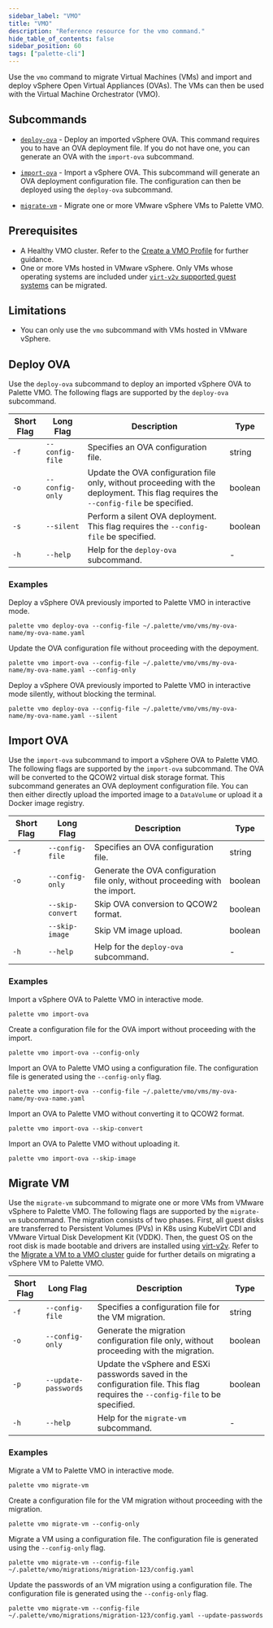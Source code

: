 ```yaml
---
sidebar_label: "VMO"
title: "VMO"
description: "Reference resource for the vmo command."
hide_table_of_contents: false
sidebar_position: 60
tags: ["palette-cli"]
---
```


Use the `vmo` command to migrate Virtual Machines (VMs) and import and deploy vSphere Open Virtual Appliances (OVAs).
The VMs can then be used with the Virtual Machine Orchestrator (VMO).

## Subcommands

- [`deploy-ova`](#deploy-ova) - Deploy an imported vSphere OVA. This command requires you to have an OVA deployment
  file. If you do not have one, you can generate an OVA with the `import-ova` subcommand.

- [`import-ova`](#import-ova) - Import a vSphere OVA. This subcommand will generate an OVA deployment configuration
  file. The configuration can then be deployed using the `deploy-ova` subcommand.

- [`migrate-vm`](#migrate-vm) - Migrate one or more VMware vSphere VMs to Palette VMO.

## Prerequisites

- A Healthy VMO cluster. Refer to the [Create a VMO Profile](../../../vm-management/create-vmo-profile.md) for further
  guidance.
- One or more VMs hosted in VMware vSphere. Only VMs whose operating systems are included under
  [`virt-v2v` supported guest systems](https://libguestfs.org/virt-v2v-support.1.html) can be migrated.

## Limitations

- You can only use the `vmo` subcommand with VMs hosted in VMware vSphere.

## Deploy OVA

Use the `deploy-ova` subcommand to deploy an imported vSphere OVA to Palette VMO. The following flags are supported by
the `deploy-ova` subcommand.

| **Short Flag** | **Long Flag**   | **Description**                                                                                                                      | **Type** |
| -------------- | --------------- | ------------------------------------------------------------------------------------------------------------------------------------ | -------- |
| `-f`           | `--config-file` | Specifies an OVA configuration file.                                                                                                 | string   |
| `-o`           | `--config-only` | Update the OVA configuration file only, without proceeding with the deployment. This flag requires the `--config-file` be specified. | boolean  |
| `-s`           | `--silent`      | Perform a silent OVA deployment. This flag requires the `--config-file` be specified.                                                | boolean  |
| `-h`           | `--help`        | Help for the `deploy-ova` subcommand.                                                                                                | -        |

### Examples

Deploy a vSphere OVA previously imported to Palette VMO in interactive mode.

```shell
palette vmo deploy-ova --config-file ~/.palette/vmo/vms/my-ova-name/my-ova-name.yaml
```

Update the OVA configuration file without proceeding with the depoyment.

```shell
palette vmo import-ova --config-file ~/.palette/vmo/vms/my-ova-name/my-ova-name.yaml --config-only
```

Deploy a vSphere OVA previously imported to Palette VMO in interactive mode silently, without blocking the terminal.

```shell
palette vmo deploy-ova --config-file ~/.palette/vmo/vms/my-ova-name/my-ova-name.yaml --silent
```

## Import OVA

Use the `import-ova` subcommand to import a vSphere OVA to Palette VMO. The following flags are supported by the
`import-ova` subcommand. The OVA will be converted to the QCOW2 virtual disk storage format. This subcommand generates an OVA
deployment configuration file. You can then either directly upload the imported image to a `DataVolume` or upload it a
Docker image registry.

| **Short Flag** | **Long Flag**    | **Description**                                                               | **Type** |
| -------------- | ---------------- | ----------------------------------------------------------------------------- | -------- |
| `-f`           | `--config-file`  | Specifies an OVA configuration file.                                          | string   |
| `-o`           | `--config-only`  | Generate the OVA configuration file only, without proceeding with the import. | boolean  |
|                | `--skip-convert` | Skip OVA conversion to QCOW2 format.                                          | boolean  |
|                | `--skip-image`   | Skip VM image upload.                                                         | boolean  |
| `-h`           | `--help`         | Help for the `deploy-ova` subcommand.                                         | -        |

### Examples

Import a vSphere OVA to Palette VMO in interactive mode.

```shell
palette vmo import-ova
```

Create a configuration file for the OVA import without proceeding with the import.

```shell
palette vmo import-ova --config-only
```

Import an OVA to Palette VMO using a configuration file. The configuration file is generated using the `--config-only`
flag.

```shell hideCliboard
palette vmo import-ova --config-file ~/.palette/vmo/vms/my-ova-name/my-ova-name.yaml
```

Import an OVA to Palette VMO without converting it to QCOW2 format.

```shell hideCliboard
palette vmo import-ova --skip-convert
```

Import an OVA to Palette VMO without uploading it.

```shell hideCliboard
palette vmo import-ova --skip-image
```

## Migrate VM

Use the `migrate-vm` subcommand to migrate one or more VMs from VMware vSphere to Palette VMO. The following flags are
supported by the `migrate-vm` subcommand. The migration consists of two phases. First, all guest disks are transferred
to Persistent Volumes (PVs) in K8s using KubeVirt CDI and VMware Virtual Disk Development Kit (VDDK). Then, the guest OS
on the root disk is made bootable and drivers are installed using [virt-v2v](https://libguestfs.org/virt-v2v.1.html).
Refer to the
[Migrate a VM to a VMO cluster](../../../vm-management/create-manage-vm/advanced-topics/migrate-vm-kubevirt.md) guide
for further details on migrating a vSphere VM to Palette VMO.

| **Short Flag** | **Long Flag**        | **Description**                                                                                                                | **Type** |
| -------------- | -------------------- | ------------------------------------------------------------------------------------------------------------------------------ | -------- |
| `-f`           | `--config-file`      | Specifies a configuration file for the VM migration.                                                                           | string   |
| `-o`           | `--config-only`      | Generate the migration configuration file only, without proceeding with the migration.                                         | boolean  |
| `-p`           | `--update-passwords` | Update the vSphere and ESXi passwords saved in the configuration file. This flag requires the `--config-file` to be specified. | boolean  |
| `-h`           | `--help`             | Help for the `migrate-vm` subcommand.                                                                                          | -        |

### Examples

Migrate a VM to Palette VMO in interactive mode.

```shell
palette vmo migrate-vm
```

Create a configuration file for the VM migration without proceeding with the migration.

```shell
palette vmo migrate-vm --config-only
```

Migrate a VM using a configuration file. The configuration file is generated using the `--config-only` flag.

```shell hideCliboard
palette vmo migrate-vm --config-file ~/.palette/vmo/migrations/migration-123/config.yaml
```

Update the passwords of an VM migration using a configuration file. The configuration file is generated using the
`--config-only` flag.

```shell hideCliboard
palette vmo migrate-vm --config-file ~/.palette/vmo/migrations/migration-123/config.yaml --update-passwords
```
